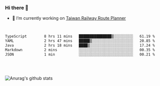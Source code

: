 ### Hi there 👋

- 🔭 I’m currently working on [Taiwan Railway Route Planner](https://github.com/Taiwan-Railway-Route-Planner)

<br/>

<!--START_SECTION:waka-->

```txt
TypeScript        8 hrs 11 mins   ███████████████▒░░░░░░░░░   61.19 %
YAML              2 hrs 47 mins   █████▒░░░░░░░░░░░░░░░░░░░   20.85 %
Java              2 hrs 18 mins   ████▒░░░░░░░░░░░░░░░░░░░░   17.24 %
Markdown          2 mins          ░░░░░░░░░░░░░░░░░░░░░░░░░   00.35 %
JSON              1 min           ░░░░░░░░░░░░░░░░░░░░░░░░░   00.21 %
```

<!--END_SECTION:waka-->

<br/>
<br/>

![Anurag's github stats](https://github-readme-stats.vercel.app/api?username=DepickereSven&show_icons=true&theme=tokyonight)



<!--
**DepickereSven/DepickereSven** is a ✨ _special_ ✨ repository because its `README.md` (this file) appears on your GitHub profile.

Here are some ideas to get you started:

- 🔭 I’m currently working on ...
- 🌱 I’m currently learning ...
- 👯 I’m looking to collaborate on ...
- 🤔 I’m looking for help with ...
- 💬 Ask me about ...
- 📫 How to reach me: ...
- 😄 Pronouns: ...
- ⚡ Fun fact: ...
-->
